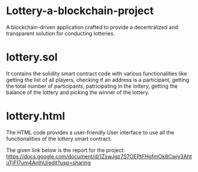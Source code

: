 # Lottery-a-blockchain-project
 A blockchain-driven application crafted to provide a decentralized and transparent solution for conducting lotteries.

# lottery.sol
 It contains the solidity smart contract code with various functionalities like getting the list of all players, checking if an address is a participant, getting the total number of participants, patricipating in the lottery, getting the balance of the lottery and picking the winner of the lottery.

# lottery.html
 The HTML code provides a user-friendly User interface to use all the functionalities of the lottery smart contract.

The given link below is the report for the project: 
https://docs.google.com/document/d/1ZswJgz7S7OEPtFHgfmOk8Cwiy3AhtuTjFI7um4AnIhU/edit?usp=sharing

